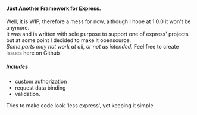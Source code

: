 #### Just Another Framework for Express.
Well, it is WIP, therefore a mess for now, although I hope at 1.0.0 it won't be anymore.  
It was and is written with sole purpose to support one of express' projects
but at some point I decided to make it opensource.  
*Some parts may not work at all, or not as intended.* Feel free to create
issues here on Github

##### Includes
* custom authorization
* request data binding
* validation.
 
Tries to make code look 'less express', yet keeping it simple
